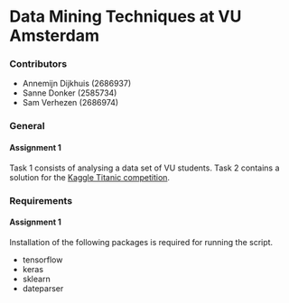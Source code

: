 # Data Mining Techniques at VU Amsterdam
### Contributors
* Annemijn Dijkhuis (2686937)
* Sanne Donker (2585734)
* Sam Verhezen (2686974)

### General
#### Assignment 1
Task 1 consists of analysing a data set of VU students. Task 2 contains a solution for the [Kaggle Titanic competition](https://www.kaggle.com/c/titanic).

### Requirements
#### Assignment 1
Installation of the following packages is required for running the script.

* tensorflow
* keras
* sklearn
* dateparser
